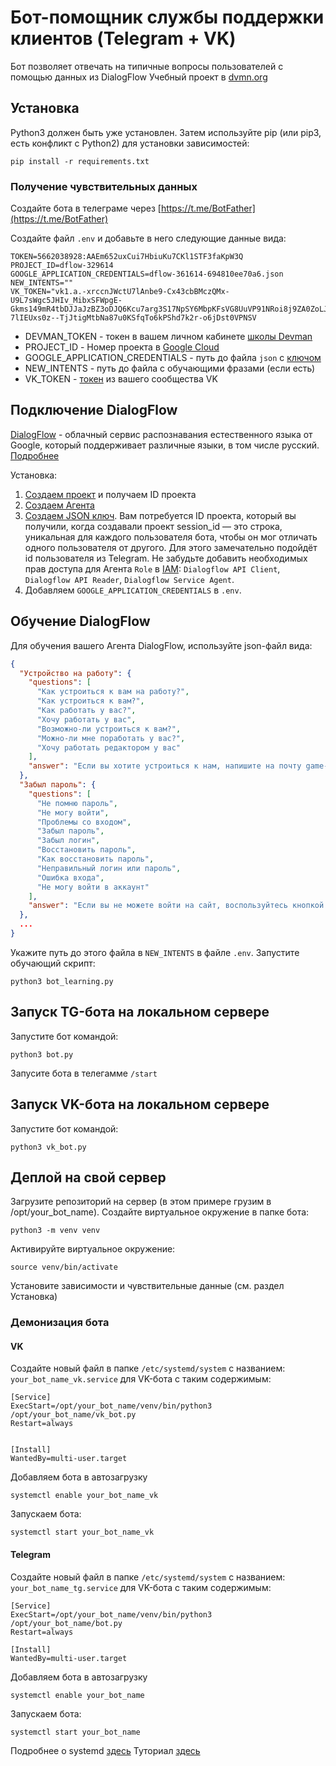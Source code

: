 # Бот-помощник службы поддержки клиентов (Telegram + VK)


Бот позволяет отвечать на типичные вопросы пользователей с помощью данных из DialogFlow
Учебный проект в [dvmn.org](https://dvmn.org/)
## Установка

Python3 должен быть уже установлен. Затем используйте pip (или pip3, есть конфликт с Python2) для установки зависимостей:

```
pip install -r requirements.txt
```

### Получение чувствительных данных

Создайте бота в телеграме через [https://t.me/BotFather](https://t.me/BotFather)

Создайте файл ``.env`` и добавьте в него следующие данные вида:

```
TOKEN=5662038928:AAEm652uxCui7HbiuKu7CKl1STF3faKpW3Q
PROJECT_ID=dflow-329614
GOOGLE_APPLICATION_CREDENTIALS=dflow-361614-694810ee70a6.json
NEW_INTENTS=""
VK_TOKEN="vk1.a.-xrccnJWctU7lAnbe9-Cx43cbBMczQMx-U9L7sWgc5JHIv_MibxSFWpgE-Gkms149mR4tbDJJaJzBZ3oDJQ6Kcu7arg3S17NpSY6MbpKFsVG8UuVP91NRoi8j9ZA0ZoLJnj4Ek0DR0_UUSPJqV-7lIEUxs0z--TjJtigMtbNa87u0KSfqTo6kPShd7k2r-o6jDst0VPNSV
```

- DEVMAN_TOKEN - токен в вашем личном кабинете [школы Devman](https://dvmn.org/api/docs/) 
- PROJECT_ID - Номер проекта в [Google Cloud ](https://console.cloud.google.com/)
- GOOGLE_APPLICATION_CREDENTIALS - путь до файла ``json`` c [ключом](https://cloud.google.com/docs/authentication/client-libraries)
- NEW_INTENTS - путь до файла с обучающими фразами (если есть)
- VK_TOKEN - [токен](https://vk.com/@articles_vk-token-groups?ysclid=lb26bno4x7379535242) из вашего сообщества VK

## Подключение DialogFlow

[DialogFlow](https://dialogflow.cloud.google.com/#/login) - облачный сервис распознавания естественного языка от Google, который поддерживает различные языки, в том числе русский.
[Подробнее](https://habr.com/ru/post/502688/)

Установка:
1. [Создаем проект](https://cloud.google.com/dialogflow/es/docs/quick/setup) и получаем ID проекта
2. [Cоздаем Агента](https://cloud.google.com/dialogflow/es/docs/quick/build-agent)
3. [Создаем JSON ключ](https://dvmn.org/modules/chat-bots/lesson/support-bot/#6). Вам потребуется ID проекта, который вы получили, когда создавали проект
session_id — это строка, уникальная для каждого пользователя бота, чтобы он мог отличать одного пользователя от другого. Для этого замечательно подойдёт id пользователя из Telegram. Не забудьте добавить необходимых прав доступа для Агента ``Role`` в [IAM](https://console.cloud.google.com/iam-admin): ``Dialogflow API Client``,
``Dialogflow API Reader``, ``Dialogflow Service Agent``.
4. Добавляем ``GOOGLE_APPLICATION_CREDENTIALS`` в ``.env``. 

## Обучение DialogFlow

Для обучения вашего Агента DialogFlow, используйте json-файл вида:

```json
{
  "Устройство на работу": {
    "questions": [
      "Как устроиться к вам на работу?",
      "Как устроиться к вам?",
      "Как работать у вас?",
      "Хочу работать у вас",
      "Возможно-ли устроиться к вам?",
      "Можно-ли мне поработать у вас?",
      "Хочу работать редактором у вас"
    ],
    "answer": "Если вы хотите устроиться к нам, напишите на почту game-of-verbs@gmail.com мини-эссе о себе и прикрепите ваше портфолио."
  },
  "Забыл пароль": {
    "questions": [
      "Не помню пароль",
      "Не могу войти",
      "Проблемы со входом",
      "Забыл пароль",
      "Забыл логин",
      "Восстановить пароль",
      "Как восстановить пароль",
      "Неправильный логин или пароль",
      "Ошибка входа",
      "Не могу войти в аккаунт"
    ],
    "answer": "Если вы не можете войти на сайт, воспользуйтесь кнопкой «Забыли пароль?» под формой входа. Вам на почту прийдёт письмо с дальнейшими инструкциями. Проверьте папку «Спам», иногда письма попадают в неё."
  },
  ...
}

```

Укажите путь до этого файла в ``NEW_INTENTS`` в файле ``.env``.
Запустите обучающий скрипт:

```
python3 bot_learning.py
```

## Запуск TG-бота на локальном сервере

Запустите бот командой:

```
python3 bot.py
```

Запусите бота в телегамме ``/start``

## Запуск VK-бота на локальном сервере

Запустите бот командой:

```
python3 vk_bot.py
```

## Деплой на свой сервер

Загрузите репозиторий на сервер (в этом примере грузим в /opt/your_bot_name).
Создайте виртуальное окружение в папке бота:

```commandline
python3 -m venv venv
```

Активируйте виртуальное окружение:

```
source venv/bin/activate
```
Установите зависимости и чувствительные данные (см. раздел Установка)

### Демонизация бота

#### VK
Создайте новый файл в папке ``/etc/systemd/system`` с названием:
``your_bot_name_vk.service`` для VK-бота c таким содержимым:

```
[Service]
ExecStart=/opt/your_bot_name/venv/bin/python3 /opt/your_bot_name/vk_bot.py
Restart=always


[Install]
WantedBy=multi-user.target
```

Добавляем бота в автозагрузку

```commandline
systemctl enable your_bot_name_vk
```

Запускаем бота:

```commandline
systemctl start your_bot_name_vk
```

#### Telegram
Создайте новый файл в папке ``/etc/systemd/system`` с названием:
``your_bot_name_tg.service`` для VK-бота c таким содержимым:

```
[Service]
ExecStart=/opt/your_bot_name/venv/bin/python3 /opt/your_bot_name/bot.py
Restart=always

[Install]
WantedBy=multi-user.target
```

Добавляем бота в автозагрузку

```commandline
systemctl enable your_bot_name
```

Запускаем бота:

```commandline
systemctl start your_bot_name
```

Подробнее о systemd [здесь](https://www.freedesktop.org/software/systemd/man/systemd.service.html)
Туториал [здесь](https://4te.me/post/systemd-unit-ubuntu/)